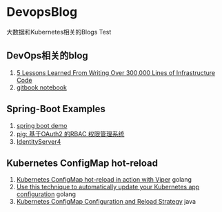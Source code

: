 # DevopsBlog

大数据和Kubernetes相关的Blogs Test

## DevOps相关的blog
1. [5 Lessons Learned From Writing Over 300,000 Lines of Infrastructure Code](https://blog.gruntwork.io/5-lessons-learned-from-writing-over-300-000-lines-of-infrastructure-code-36ba7fadeac1)
2. [gitbook notebook](https://superzhu.gitbooks.io/bigdataframeworks/kube/kubernetes/kubernetes-monitoring/prometheus.html)


## Spring-Boot Examples
1. [spring boot demo](https://github.com/xkcoding/spring-boot-demo)
2. [pig: 基于OAuth2 的RBAC 权限管理系统](https://gitee.com/log4j/pig)
3. [IdentityServer4](https://github.com/IdentityServer/IdentityServer4)


## Kubernetes ConfigMap hot-reload
1. [Kubernetes ConfigMap hot-reload in action with Viper](https://medium.com/@xcoulon/kubernetes-configmap-hot-reload-in-action-with-viper-d413128a1c9a) golang
2. [Use this technique to automatically update your Kubernetes app configuration](https://itnext.io/how-to-automatically-update-your-kubernetes-app-configuration-d750e0ca79ab) golang
3. [Kubernetes ConfigMap Configuration and Reload Strategy](https://medium.com/swlh/kubernetes-configmap-confuguration-and-reload-strategy-9f8a286f3a44) java
